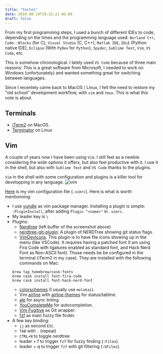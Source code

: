 ```yaml
---
title: "teste1"
date: 2018-08-19T20:32:21-05:00
draft: false
---
```


From my first programming steps, I used a bunch of different IDEs to code, depending on the times and the
programming language used: `Borland C++`, `Code::Blocks` (for C), `Visual Studio` (C, C++), `Matlab IDE`,
`IDLE` (Python native IDE), `Eclipse` (With `PyDev` for `Python`), `Spyder`, `Sublime Text`, `Vim`, `VS Code`, etc.

This is somehow chronological. I lately used `VS Code` because of three main reasons: This is a great software from
Microsoft, I needed to work on Windows (unfortunately) and wanted something great for switching between languages.

Since I recentely came back to MacOS / Linux, I felt the need to restore my "old school" development workflow, with
`vim` and `tmux`. This is what this note is about.

## Terminals
* [iTerm2](https://iterm2.com/) on MacOS.
* [Terminator](https://gnometerminator.blogspot.com/) on Linux

## Vim
A couple of years now I have been using `Vim`. I still feel as a newbie considering the wide options it offers, but also feel
productive with it. I use it in the shell, but also with `Sublime Text` and `VS Code` thanks to the plugins.

`Vim` in the shell with some configuration and plugins is a killer tool for developping in any language.
![vim](/vim.png)

[Here](https://github.com/cedricleroy/config/blob/master/.vimrc) is my vim configuration file (`.vimrc`). Here is what is worth
mentionning:

* I use [vundle](https://github.com/VundleVim/Vundle.vim) as vim package manager.
  Installing a plugin is simple: ``:PluginInstall``, after adding ``Plugin "<name>"`` in ``.vimrc``.
* My leader key is `\`
* Plugins:
  * [Nerdtree](https://github.com/scrooloose/nerdtree) (left buffer of the screenshot above)
  * [nerdtree-git-plugin](https://github.com/Xuyuanp/nerdtree-git-plugin): A plugin of NERDTree showing git status flags.
  * [VimDevIcons](https://github.com/ryanoasis/vim-devicons). This plugin is to have file icons showing up in the menu (like VSCode). It requires having a patched font (I am using Fira Code with ligatures enabled as standard font, and Hack Nerd Font as Non-ASCII font). Those needs be be configured in the terminal (iTerm2 in my case). They are installed with the following commands on Mac:
  ```
  brew tap homebrew/cask-fonts
  brew cask install font-fira-code
  brew cask install font-hack-nerd-font
  ```
  * [colorschemes](https://github.com/flazz/vim-colorschemes) (I usually use `molokai`).
  * Vim [airline](https://github.com/vim-airline/vim-airline) with [airline-themes](https://github.com/vim-airline/vim-airline-themes) for status/tabline. 
  * [ale](https://github.com/dense-analysis/ale) for async linting.
  * [YouCompleteMe](https://github.com/ycm-core/YouCompleteMe) for autocompletion.
  * [Vim Fugitive](https://github.com/tpope/vim-fugitive) as Git wrapper.
  * [fzf](https://github.com/junegunn/fzf) as main fuzzy file finder.
* A few key binding:
  * `jj` as second `ESC`.
  * `TAB` with `.` (repeat)
  * `CTRL+N` to toggle nerdtree
  * leader + f to trigger `fzf` for fuzzy finding (`:Files`).
  * leader + q to trigger `fzf` with git filtering (`:GFiles`).
